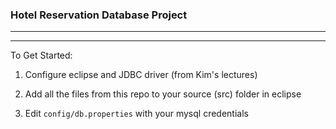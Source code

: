 ### Hotel Reservation Database Project 

---
---

To Get Started: 

1. Configure eclipse and JDBC driver (from Kim's lectures)

2. Add all the files from this repo to your source (src) folder in eclipse 

3. Edit `config/db.properties` with your mysql credentials


